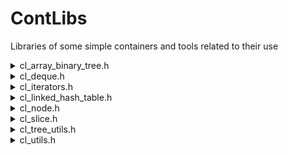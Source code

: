 # ContLibs
Libraries of some simple containers and tools related to their use

[//]: # (This is a comment, note the parentheses are required)

<details><summary> cl_array_binary_tree.h </summary><blockquote>

#### Description

#### Status

#### Features/WIP

#### Notes

#### Examples

</blockquote></details>

<details><summary> cl_deque.h </summary><blockquote>

#### Description

Interfaces to be changed

#### Status

#### Features/WIP

#### Notes

#### Examples

</blockquote></details>

<details><summary> cl_iterators.h </summary><blockquote>

#### Description

Declarations and macros for iterator facilities for use with any of the containers in ContLibs that defines an iterator structure. Such container is called iterable, e.g. see Python's use of iteratables and iterators.

To be iterable, an instance of type `Type` must have the following structure and functions defined.

```
// for now, this must be a typedef. For the facilities here, this must not be an opaque struct.
// To keep internals opaque, I suggest the union char[] allocation for data hiding
typedef struct {} [Type]Iterator;

// Iterator allocation. variadics allow for configuration of the Iterator. 
// Normally, the first (and frequently only) parameter in the variadic is a 
// [Type] * pointer to an instance over which you want to iterate
void [Type]Iterator_init([Type]Iterator * object_iterator, ...); 

// return next element in the iterable object_instance. Must be a pointer of an arbitrary [ElementType].
[ElementType] * [Type]Iterator_next([Type]Iterator * object_iterator);

// check for stop condition on iterator
void [Type]Iterator_stop([Type]Iterator * object_iterator);

// additional standard functions include but are not required for the iterator facilities:

// heap-allocate a new iterator. First element is usually instance of the 
// object being iterated
[Type]Iterator * [Type]Iterator_new(...)

// struct destruction
void [Type]Iterator_del([Type]Iterator * iter);
```

In many cases, it is of practical use to have a function return an iterator that additionally may only have a default or incomplete configuration that is configured at a later time. To facilitate this, many of the Iterators that conform to the above definition of iterable are themselves iterable, i.e. there are corresponding functions that look like `[Type]IteratorIterator...` while `[Type]IteratorIterator` is an alias for `[Type]Iterator`. This allows users to have factories that create iterators, possibly modified, and then used in the iterator facilites within this header. This is especially useful for creating reverse iterators or slicing of sequences.

Like most things in C, there is no introspection, so the only way to tell if a particular container is iterable is through documentation or review of the corresponding headers. Iterators in general will not be opaque data structures.

#### Status

Implemented features tested

#### Features/WIP

- [x] for_each iteration macro
- [x] for_each enumerate macro
- [x] array iterators
    - [x] declaration facilities
    - [x] definition facilities
- [ ] array comprehension

#### Wish List

Basically include a lot of the features of the `itertools` module in Python

- [ ] permutations
- [ ] combinations
- [ ] combinations_with_replacement
- [ ] zip
- [ ] set comprehension (might place in separate set header)
- [ ] dict comprehension (might place in separate dict header)

#### iterator functionalities:

##### for_each iteration </u>

`for_each(DeRefElementType, ElementIdentifier, ObjectType, ...)`

`for_each_enumerate(DeRefElementType, ElementIdentifier, ObjectType, ...)`

##### macros for type-safe array iterator generation

`declare_array_iterator(type)`

`define_array_iterator(type)` 

#### Notes

When using the iterators with the `for_each` & `for_each_enumerate` macros, memory is statically allocated. If using heap allocation, stop checking will not free the memory and separate destruction is necessary.

#### Examples

```
typedef struct {
    double dval;
    int ival;
} pair_di;

// defines an iterator type for pair_di
define_array_iterator(pair_di) 

pair_di pair_list[] = { {2, 3.14159},
                        {1, 2.71828},
                        {0, 0.57721} };

/*
 * an iterator is allocated on the heap, iterated over putting each element
 * in a pointer: pair_di * element, and when iteration is complete automatically
 * de-allocates the iterator 
 */
for_each(pair_di, element, pair_di, pair_list) {
    printf("%lf\n", element->dval);
}

printf("\n");

/*
 * an iterator is allocated on the heap, iterated over putting each element
 * in an anonymous struct: {size_t i, pair_di * val}, and when iteration is 
 * complete automatically de-allocates the iterator 
 */
for_each_enumerate(pair_di, element, pair_di, pair_list) {
    printf("%zu->%lf\n", element.i, element.val);
}
    
```
Result:
```
3.14159
2.71828
0.57721

0->3.14159
1->2.71828
2->0.57721
```
</blockquote></details>

<details closed><summary> cl_linked_hash_table.h </summary><blockquote>

#### Description

#### Status

#### Features/WIP

#### Notes

#### Examples

</blockquote></details>

<details><summary> cl_node.h </summary><blockquote>

#### Description

Workhorse for any containers that depend on non-contiguous memory or element decorations.

Nodes can contain arbitrary data and can be configured to have extensible attributes. This is accomplished by mimmicing a struct in a block of memory without all the type safety and automatic memory mapping. Yes, this is probably something that shouldn't be done. No, I do not care.

Using or changing `cl_node` is probably more dangerous than it's worth. In fact, if you are not writing a new container that depends on them, it's best you ignore its existence. I am trying to design the dependent objects in ways that you never have to directly interact with them. If you are using `Node`s directly, you are probably using them incorrectly. This is not a statement of your ability, but my probably incomprehensible design and motivation.

Abandon all hope, ye who enter here

#### Status

Implemented, in testing

##### Features/WIP

- [x] `Node` type for storing standard/common attributes of arbitrary data

#### Notes

#### Examples

No.

</blockquote></details>

<details><summary> cl_slice.h </summary><blockquote>

#### Description

#### Status

#### Features/WIP

#### Notes

#### Examples

</blockquote></details>

<details><summary> cl_tree_utils.h </summary><blockquote>

#### Description

#### Status

#### Features/WIP

#### Notes

#### Examples

</blockquote></details>

<details><summary> cl_utils.h </summary><blockquote>

#### Description

#### Status

#### Features/WIP

#### Notes

#### Examples

</blockquote></details>